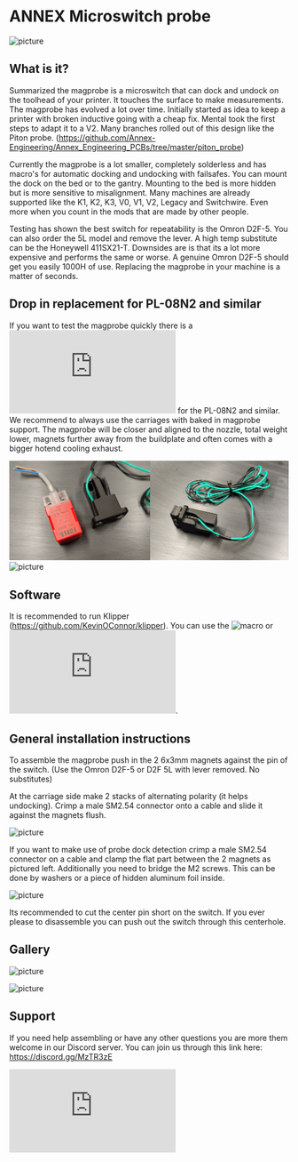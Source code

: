 # ANNEX Microswitch probe

![picture](Images/Evolution.jpg)

## What is it?
Summarized the magprobe is a microswitch that can dock and undock on the toolhead of your printer. It touches the surface to make measurements. The magprobe has evolved a lot over time. Initially started as idea to keep a printer with broken inductive going with a cheap fix. Mental took the first steps to adapt it to a V2. Many branches rolled out of this design like the Piton probe. (https://github.com/Annex-Engineering/Annex_Engineering_PCBs/tree/master/piton_probe)

Currently the magprobe is a lot smaller, completely solderless and has macro's for automatic docking and undocking with failsafes. You can mount the dock on the bed or to the gantry. Mounting to the bed is more hidden but is more sensitive to misalignment. Many machines are already supported like the K1, K2, K3, V0, V1, V2, Legacy and Switchwire. Even more when you count in the mods that are made by other people.

Testing has shown the best switch for repeatability is the Omron D2F-5. You can also order the 5L model and remove the lever. A high temp substitute can be the Honeywell 411SX21-T. Downsides are is that its a lot more expensive and performs the same or worse. A genuine Omron D2F-5 should get you easily 1000H of use. Replacing the magprobe in your machine is a matter of seconds.

## Drop in replacement for PL-08N2 and similar
If you want to test the magprobe quickly there is a ![drop in replacement](https://github.com/Annex-Engineering/Annex-Engineering_Other_Printer_Mods/blob/master/All_Printers/Quickdraw_-_Magnetic_Microswitch_Z_Probe/STLs/direct_microswitch_replacement_inductive.STL) for the PL-08N2 and similar. We recommend to always use the carriages with baked in magprobe support. The magprobe will be closer and aligned to the nozzle, total weight lower, magnets further away from the buildplate and often comes with a bigger hotend cooling exhaust.

![picture](Images/Drop_in_replacement.jpg)
![picture](Images/Drop_in_replacement_2.jpg)

## Software
It is recommended to run Klipper (https://github.com/KevinOConnor/klipper). You can use the ![macro](https://github.com/Annex-Engineering/Annex-Engineering_Other_Printer_Mods/blob/master/All_Printers/Quickdraw_-_Magnetic_Microswitch_Z_Probe/Klipper_Macros/dockable_probe_macros.cfg) or ![integrated klipper module](https://github.com/mental405/klipper/blob/work-annex-probe/docs/Annexed_Probe.md).

## General installation instructions
To assemble the magprobe push in the 2 6x3mm magnets against the pin of the switch. (Use the Omron D2F-5 or D2F 5L with lever removed. No substitutes) 

At the carriage side make 2 stacks of alternating polarity (it helps undocking). Crimp a male SM2.54 connector onto a cable and slide it against the magnets flush.

![picture](Images/Instructions.png)

If you want to make use of probe dock detection crimp a male SM2.54 connector on a cable and clamp the flat part between the 2 magnets as pictured left. Additionally you need to bridge the M2 screws. This can be done by washers or a piece of hidden aluminum foil inside.

![picture](Images/Instructions_2.png)


Its recommended to cut the center pin short on the switch. If you ever please to disassemble you can push out the switch through this centerhole.


## Gallery
![picture](Images/Gallery_1.jpg)

![picture](Images/Gallery_2.jpg)

## Support
If you need help assembling or have any other questions you are more them welcome in our Discord server. You can join us through this link here: https://discord.gg/MzTR3zE




![integrated klipper module](https://github.com/mental405/klipper/blob/work-annex-probe/docs/Annexed_Probe.md)
